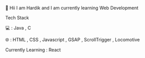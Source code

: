 👋 Hii I am Hardik and I am currently learning Web Development

Tech Stack 

💻 : Java , C

🌐 : HTML , CSS , Javascript , GSAP , ScrollTrigger , Locomotive

Currently Learning : React
